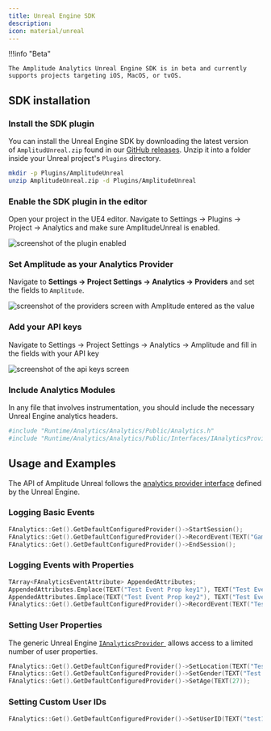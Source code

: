 ```yaml
---
title: Unreal Engine SDK
description:
icon: material/unreal
---
```


!!!info "Beta"

    The Amplitude Analytics Unreal Engine SDK is in beta and currently supports projects targeting iOS, MacOS, or tvOS.

## SDK installation

### Install the SDK plugin

You can install the Unreal Engine SDK by downloading the latest version of `AmplitudUnreal.zip` found in our [GitHub releases](https://github.com/amplitude/Amplitude-Unreal/releases/latest). Unzip it into a folder inside your Unreal project's `Plugins` directory.

```bash
mkdir -p Plugins/AmplitudeUnreal
unzip AmplitudeUnreal.zip -d Plugins/AmplitudeUnreal
```

### Enable the SDK plugin in the editor

Open your project in the UE4 editor. Navigate to Settings -> Plugins -> Project -> Analytics and make sure AmplitudeUnreal is enabled.

![screenshot of the plugin enabled](/../assets/images/analytics-unreal-1.png)

### Set Amplitude as your Analytics Provider

Navigate to **Settings -> Project Settings -> Analytics -> Providers** and set the fields to `Amplitude`.

![screenshot of the providers screen with Amplitude entered as the value](/../assets/images/analytics-unreal-2.png)

### Add your API keys

Navigate to Settings -> Project Settings -> Analytics -> Amplitude and fill in the fields with your API key

![screenshot of the api keys screen](/../assets/images/analytics-unreal-3.png)

### Include Analytics Modules

In any file that involves instrumentation, you should include the necessary Unreal Engine analytics headers.

```bash
#include "Runtime/Analytics/Analytics/Public/Analytics.h"
#include "Runtime/Analytics/Analytics/Public/Interfaces/IAnalyticsProvider.h"
```

## Usage and Examples

The API of Amplitude Unreal follows the [analytics provider interface](https://docs.unrealengine.com/en-US/API/Runtime/Analytics/Interfaces/IAnalyticsProvider/index.html) defined by the Unreal Engine.

### Logging Basic Events

```c++
FAnalytics::Get().GetDefaultConfiguredProvider()->StartSession();
FAnalytics::Get().GetDefaultConfiguredProvider()->RecordEvent(TEXT("Game started"));
FAnalytics::Get().GetDefaultConfiguredProvider()->EndSession();
```

### Logging Events with Properties

```c++
TArray<FAnalyticsEventAttribute> AppendedAttributes;
AppendedAttributes.Emplace(TEXT("Test Event Prop key1"), TEXT("Test Event value1"));
AppendedAttributes.Emplace(TEXT("Test Event Prop key2"), TEXT("Test Event value2"));
FAnalytics::Get().GetDefaultConfiguredProvider()->RecordEvent(TEXT("Test Event with Property"), AppendedAttributes);
```

### Setting User Properties


The generic Unreal Engine [`IAnalyticsProvider` ](https://docs.unrealengine.com/en-US/API/Runtime/Analytics/Interfaces/IAnalyticsProvider/index.html) allows access to a limited number of user properties.

```c++
FAnalytics::Get().GetDefaultConfiguredProvider()->SetLocation(TEXT("Test location"));
FAnalytics::Get().GetDefaultConfiguredProvider()->SetGender(TEXT("Test gender"));
FAnalytics::Get().GetDefaultConfiguredProvider()->SetAge(TEXT(27));
```

### Setting Custom User IDs

```c++
FAnalytics::Get().GetDefaultConfiguredProvider()->SetUserID(TEXT("test123@test.com"));
```